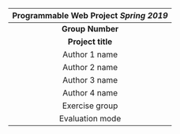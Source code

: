 |**Programmable Web Project** *Spring 2019*|
| :--------------------------------------: |
|**Group Number**|                             |
|**Project title** |                           |
|Author 1 name|                            |
|Author 2 name|                            |
|Author 3 name|                            |
|Author 4 name|                            |
|Exercise group|                           |
|Evaluation mode |                         |